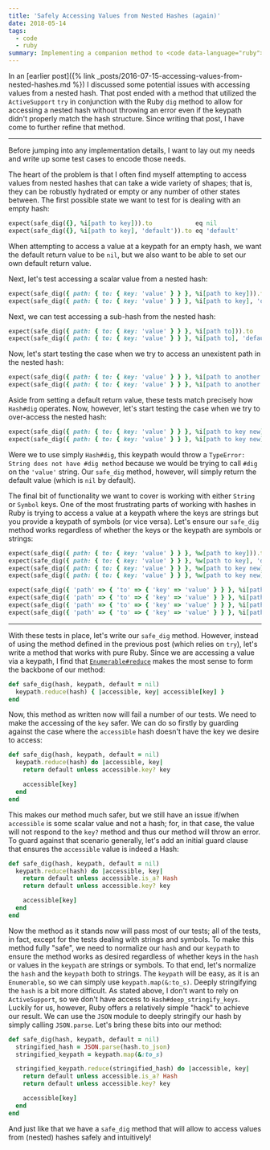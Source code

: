 ```yaml
---
title: 'Safely Accessing Values from Nested Hashes (again)'
date: 2018-05-14
tags:
  - code
  - ruby
summary: Implementing a companion method to <code data-language="ruby">Hash#dig</code> that <em>always</em> returns a value and <em>never</em> throws an error and allows for a default return value.
---
```


In an [earlier post]({% link _posts/2016-07-15-accessing-values-from-nested-hashes.md %}) I discussed some potential issues with accessing values from a nested hash. That post ended with a method that utilized the `ActiveSupport` `try` in conjunction with the Ruby `dig` method to allow for accessing a nested hash without throwing an error even if the keypath didn't properly match the hash structure. Since writing that post, I have come to further refine that method.

- - -

Before jumping into any implementation details, I want to lay out my needs and write up some test cases to encode those needs.

The heart of the problem is that I often find myself attempting to access values from nested hashes that can take a wide variety of shapes; that is, they can be robustly hydrated or empty or any number of other states between. The first possible state we want to test for is dealing with an empty hash:

~~~ruby
expect(safe_dig({}, %i[path to key])).to            eq nil
expect(safe_dig({}, %i[path to key], 'default')).to eq 'default'
~~~

When attempting to access a value at a keypath for an empty hash, we want the default return value to be `nil`, but we also want to be able to set our own default return value.

Next, let's test accessing a scalar value from a nested hash:

~~~ruby
expect(safe_dig({ path: { to: { key: 'value' } } }, %i[path to key])).to            eq 'value'
expect(safe_dig({ path: { to: { key: 'value' } } }, %i[path to key], 'default')).to eq 'value'
~~~

Next, we can test accessing a sub-hash from the nested hash:

~~~ruby
expect(safe_dig({ path: { to: { key: 'value' } } }, %i[path to])).to            eq { key: 'value' }
expect(safe_dig({ path: { to: { key: 'value' } } }, %i[path to], 'default')).to eq { key: 'value' }
~~~

Now, let's start testing the case when we try to access an unexistent path in the nested hash:

~~~ruby
expect(safe_dig({ path: { to: { key: 'value' } } }, %i[path to another key])).to            eq nil
expect(safe_dig({ path: { to: { key: 'value' } } }, %i[path to another key], 'default')).to eq 'default'
~~~

Aside from setting a default return value, these tests match precisely how `Hash#dig` operates. Now, however, let's start testing the case when we try to over-access the nested hash:

~~~ruby
expect(safe_dig({ path: { to: { key: 'value' } } }, %i[path to key new])).to            eq nil
expect(safe_dig({ path: { to: { key: 'value' } } }, %i[path to key new], 'default')).to eq 'default'
~~~

Were we to use simply `Hash#dig`, this keypath would throw a `TypeError: String does not have #dig method` because we would be trying to call `#dig` on the `'value'` string. Our `safe_dig` method, however, will simply return the default value (which is `nil` by default).

The final bit of functionality we want to cover is working with either `String` or `Symbol` keys. One of the most frustrating parts of working with hashes in Ruby is trying to access a value at a keypath where the keys are strings but you provide a keypath of symbols (or vice versa). Let's ensure our `safe_dig` method works regardless of whether the keys or the keypath are symbols or strings:

~~~ruby
expect(safe_dig({ path: { to: { key: 'value' } } }, %w[path to key])).to                eq 'value'
expect(safe_dig({ path: { to: { key: 'value' } } }, %w[path to key], 'default')).to     eq 'value'
expect(safe_dig({ path: { to: { key: 'value' } } }, %w[path to key new])).to            eq nil
expect(safe_dig({ path: { to: { key: 'value' } } }, %w[path to key new], 'default')).to eq 'default'

expect(safe_dig({ 'path' => { 'to' => { 'key' => 'value' } } }, %i[path to key])).to                eq 'value'
expect(safe_dig({ 'path' => { 'to' => { 'key' => 'value' } } }, %i[path to key], 'default')).to     eq 'value'
expect(safe_dig({ 'path' => { 'to' => { 'key' => 'value' } } }, %i[path to key new])).to            eq nil
expect(safe_dig({ 'path' => { 'to' => { 'key' => 'value' } } }, %i[path to key new], 'default')).to eq 'default'
~~~

- - -

With these tests in place, let's write our `safe_dig` method. However, instead of using the method defined in the previous post (which relies on `try`), let's write a method that works with pure Ruby. Since we are accessing a value via a keypath, I find that [`Enumerable#reduce`]() makes the most sense to form the backbone of our method:

~~~ruby
def safe_dig(hash, keypath, default = nil)
  keypath.reduce(hash) { |accessible, key| accessible[key] }
end
~~~

Now, this method as written now will fail a number of our tests. We need to make the accessing of the `key` safer. We can do so firstly by guarding against the case where the `accessible` hash doesn't have the key we desire to access:

~~~ruby
def safe_dig(hash, keypath, default = nil)
  keypath.reduce(hash) do |accessible, key|
    return default unless accessible.key? key

    accessible[key]
  end
end
~~~

This makes our method much safer, but we still have an issue if/when `accessible` is some scalar value and not a hash; for, in that case, the value will not respond to the `key?` method and thus our method will throw an error. To guard against that scenario generally, let's add an initial guard clause that ensures the `accessible` value is indeed a Hash:

~~~ruby
def safe_dig(hash, keypath, default = nil)
  keypath.reduce(hash) do |accessible, key|
    return default unless accessible.is_a? Hash
    return default unless accessible.key? key

    accessible[key]
  end
end
~~~

Now the method as it stands now will pass most of our tests; all of the tests, in fact, except for the tests dealing with strings and symbols. To make this method fully "safe", we need to normalize our `hash` and our `keypath` to ensure the method works as desired regardless of whether keys in the `hash` or values in the `keypath` are strings or symbols. To that end, let's normalize the `hash` and the `keypath` both to strings. The `keypath` will be easy, as it is an `Enumerable`, so we can simply use `keypath.map(&:to_s)`. Deeply stringifying the `hash` is a bit more difficult. As stated above, I don't want to rely on `ActiveSupport`, so we don't have access to `Hash#deep_stringify_keys`. Luckily for us, however, Ruby offers a relatively simple "hack" to achieve our result. We can use the `JSON` module to deeply stringify our hash by simply calling `JSON.parse`. Let's bring these bits into our method:

~~~ruby
def safe_dig(hash, keypath, default = nil)
  stringified_hash = JSON.parse(hash.to_json)
  stringified_keypath = keypath.map(&:to_s)

  stringified_keypath.reduce(stringified_hash) do |accessible, key|
    return default unless accessible.is_a? Hash
    return default unless accessible.key? key

    accessible[key]
  end
end
~~~

And just like that we have a `safe_dig` method that will allow to access values from (nested) hashes safely and intuitively!
